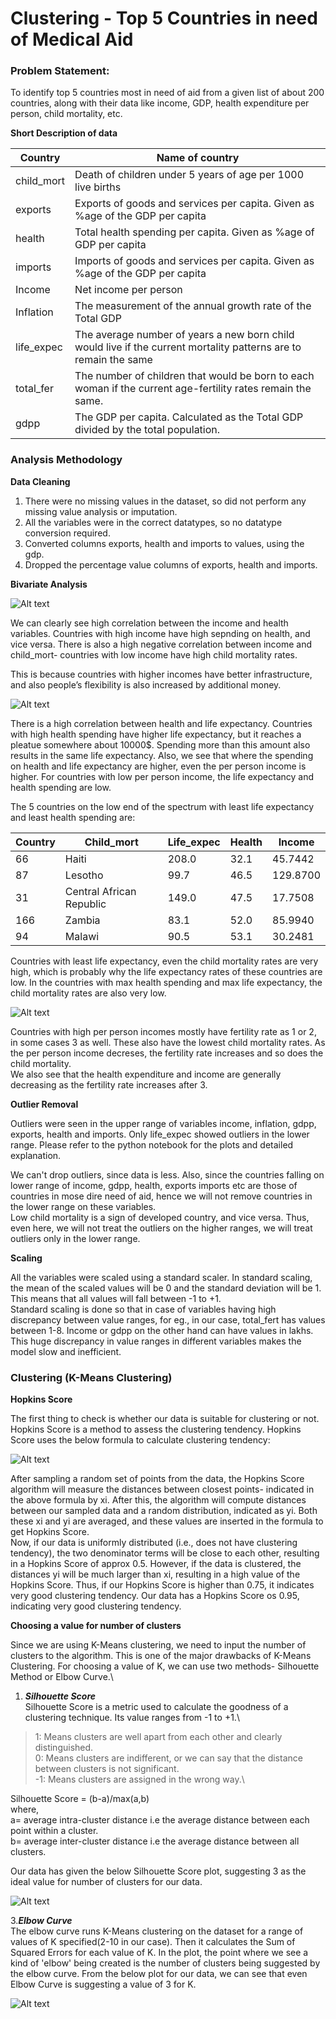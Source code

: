 # Clustering - Top 5 Countries in need of Medical Aid

### Problem Statement:<br/>
To identify top 5 countries most in need of aid from
a given list of about 200 countries, along with their data like income, GDP, health
expenditure per person, child mortality, etc.

**Short Description of data**

Country | Name of country
--- | --- 
child_mort | Death of children under 5 years of age per 1000 live births
exports | Exports of goods and services per capita. Given as %age of the GDP per capita
health | Total health spending per capita. Given as %age of GDP per capita
imports | Imports of goods and services per capita. Given as %age of the GDP per capita
Income | Net income per person
Inflation | The measurement of the annual growth rate of the Total GDP
life_expec | The average number of years a new born child would live if the current mortality patterns are to remain the same
total_fer | The number of children that would be born to each woman if the current age-fertility rates remain the same.
gdpp | The GDP per capita. Calculated as the Total GDP divided by the total population.



### Analysis Methodology

**Data Cleaning**
1. There were no missing values in the dataset, so did not perform any missing value analysis or imputation.
2. All the variables were in the correct datatypes, so no datatype conversion required.
3. Converted columns exports, health and imports to values, using the gdp.
4. Dropped the percentage value columns of exports, health and imports.


**Bivariate Analysis**

![Alt text](images/chilMort_health_income.png?raw=true "Title")

We can clearly see high correlation between the income and health variables. Countries with high income have high sepnding on health, and vice versa. There is also a high negative correlation between income and child_mort- countries with low income have high child mortality rates.

This is because countries with higher incomes have better infrastructure, and also people’s flexibility is also increased by additional money.


![Alt text](images/Life_epec-health-income.png?raw=true "Title")


There is a high correlation between health and life expectancy. Countries with high health spending have higher life expectancy, but it reaches a pleatue somewhere about 10000$. Spending more than this amount also results in the same life expectancy. Also, we see that where the spending on health and life expectancy are higher, even the per person income is higher. For countries with low per person income, the life expectancy and health spending are low.

The 5 countries on the low end of the spectrum with least life expectancy and least health spending are:

Country	| Child_mort |	Life_expec |	Health |	Income
--- | --- | --- | --- | --- 
66 | Haiti | 208.0 | 32.1 |	45.7442 |	1500
87 |	Lesotho |	99.7 |	46.5 |	129.8700 |	2380
31 |	Central African Republic |	149.0 |	47.5 |	17.7508 |	888
166 |	Zambia |	83.1 |	52.0 |	85.9940 |	3280
94 |	Malawi	| 90.5 |	53.1 |	30.2481 |	1030

Countries with least life expectancy, even the child mortality rates are very high, which is probably why the life expectancy rates of these countries are low. In the countries with max health spending and max life expectancy, the child mortality rates are also very low.

![Alt text](images/totalFer_childMort_health.png?raw=true "Title")

Countries with high per person incomes mostly have fertility rate as 1 or 2, in some cases 3 as well. These also have the lowest child mortality rates. As the per person income decreses, the fertility rate increases and so does the child mortality.\
We also see that the health expenditure and income are generally decreasing as the fertility rate increases after 3.

**Outlier Removal**

Outliers were seen in the upper range of variables income, inflation, gdpp, exports, health and imports. Only life_expec showed outliers in the lower range. Please refer to the python notebook for the plots and detailed explanation.

We can't drop outliers, since data is less. Also, since the countries falling on lower range of income, gdpp, health, exports imports etc are those of countries in mose dire need of aid, hence we will not remove countries in the lower range on these variables.\
Low child mortality is a sign of developed country, and vice versa. Thus, even here, we will not treat the outliers on the higher ranges, we will treat outliers only in the lower range.


**Scaling**

All the variables were scaled using a standard scaler. In standard scaling, the mean of the scaled values will be 0 and the standard deviation will be 1. This means that all values will fall between -1 to +1.\
Standard scaling is done so that in case of variables having high discrepancy between value ranges, for eg., in our case, total_fert has values between 1-8. Income or gdpp on the other hand can have values in lakhs. This huge discrepancy in value ranges in different variables makes the model slow and inefficient.

### Clustering (K-Means Clustering)

**Hopkins Score**

The first thing to check is whether our data is suitable for clustering or not. Hopkins Score is a method to assess the clustering tendency. Hopkins Score uses the below formula to calculate clustering tendency:

![Alt text](images/Hopkins_Score_formula.png?raw=true "Title")

After sampling a random set of points from the data, the Hopkins Score algorithm will measure the distances between closest points- indicated in the above formula by xi. After this, the algorithm will compute distances between our sampled data and a random distribution, indicated as yi. Both these xi and yi are averaged, and these values are inserted in the formula to get Hopkins Score.\
Now, if our data is uniformly distributed (i.e., does not have clustering tendency), the two denominator terms will be close to each other, resulting in a Hopkins Score of approx 0.5. However, if the data is clustered, the distances yi will be much larger than xi, resulting in a high value of the Hopkins Score. Thus, if our Hopkins Score is higher than 0.75, it indicates very good clustering tendency. Our data has a Hopkins Score os 0.95, indicating very good clustering tendency.


**Choosing a value for number of clusters**

Since we are using K-Means clustering, we need to input the number of clusters to the algorithm. This is one of the major drawbacks of K-Means Clustering. For choosing a value of K, we can use two methods- Silhouette Method or Elbow Curve.\
1. ***Silhouette Score***\
Silhouette Score is a metric used to calculate the goodness of a clustering technique. Its value ranges from -1 to +1.\
  >1: Means clusters are well apart from each other and clearly distinguished.\
  >0: Means clusters are indifferent, or we can say that the distance between clusters is not significant.\
  >-1: Means clusters are assigned in the wrong way.\

Silhouette Score = (b-a)/max(a,b)\
where,\
a= average intra-cluster distance i.e the average distance between each point within a cluster.\
b= average inter-cluster distance i.e the average distance between all clusters.

Our data has given the below Silhouette Score plot, suggesting 3 as the ideal value for number of clusters for our data.

![Alt text](images/Silhouette_Score_Plot.png?raw=true "Title")

3.***Elbow Curve***\
The elbow curve runs K-Means clustering on the dataset for a range of values of K specified(2-10 in our case). Then it calculates the Sum of Squared Errors for each value of K.
In the plot, the point where we see a kind of 'elbow' being created is the number of clusters being suggested by the elbow curve. From the below plot for our data, we can see that even Elbow Curve is suggesting a value of 3 for K.

![Alt text](images/Elbow_Curve_Plot.png?raw=true "Title")


